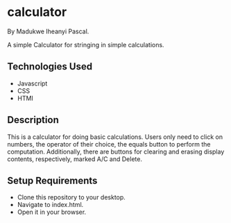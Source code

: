 # calculator
By Madukwe Iheanyi Pascal.

A simple Calculator for stringing in simple calculations.

## Technologies Used
- Javascript
- CSS
- HTMl

## Description
This is a calculator for doing basic calculations. Users only need to click on numbers, the operator of their choice, the equals button to perform the computation. Additionally, there are buttons for clearing and erasing display contents, respectively, marked A/C and Delete.

## Setup Requirements
- Clone this repository to your desktop.
- Navigate to index.html.
- Open it in your browser. 
